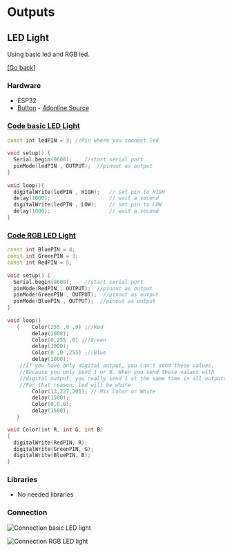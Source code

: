 # Outputs
## LED Light
Using basic led and RGB led. 

[[Go back]](/outputs)

### Hardware
* ESP32
* [Button](docs/datasheet_button.pdf) - [4donline Source](https://4donline.ihs.com/images/VipMasterIC/IC/OMRN/OMRN-S-A0001309768/OMRN-S-A0001309768-1.pdf?hkey=52A5661711E402568146F3353EA87419)

### [Code basic LED Light](basic/basic.ino)
```cpp
const int ledPIN = 3; //Pin where you connect led
 
void setup() {
  Serial.begin(9600);    //start serial port
  pinMode(ledPIN , OUTPUT);  //pinout as output
}
 
void loop(){
  digitalWrite(ledPIN , HIGH);   // set pin to HIGH
  delay(1000);                   // wait a second
  digitalWrite(ledPIN , LOW);    // set pin to LOW
  delay(1000);                   // wait a second
}
```


### [Code RGB LED Light](RGB/RGB.ino)
```cpp
const int BluePIN = 4; 
const int GreenPIN = 3; 
const int RedPIN = 5;
 
void setup() {
  Serial.begin(9600);    //start serial port
  pinMode(RedPIN , OUTPUT);  //pinout as output
  pinMode(GreenPIN , OUTPUT);  //pinout as output
  pinMode(BluePIN , OUTPUT);  //pinout as output
}
 
void loop()
   {    Color(255 ,0 ,0) ;//Red
        delay(1000); 
        Color(0,255 ,0) ;//Green
        delay(1000);
        Color(0 ,0 ,255) ;//Blue
        delay(1000);
    //If you have only digital output, you can't send these values.
    //Because you only send 1 or 0. When you send these values with
    //digital output, you really send 1 at the same time in all outputs.
    //For that reason, led will be white
        Color(13,227,201); // Mix Color or White
        delay(1500);
        Color(0,0,0);
        delay(1500);
   }

void Color(int R, int G, int B)
{
  digitalWrite(RedPIN, R); 
  digitalWrite(GreenPIN, G);
  digitalWrite(BluePIN, B);
}
```

### Libraries
* No needed libraries

### Connection
![Connection basic LED light](docs/connection_basic.jpeg)

![Connection RGB LED light](docs/arduino_RGB.jpeg)

